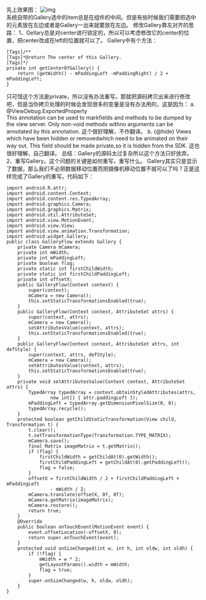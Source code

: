 先上效果图：
![img](P)  
系统自带的Gallery选中的item总是在组件的中间。但是有些时候我们需要把选中的元素放在左边或者是Gallery一出来就要放在左边。
修改Gallery靠左对齐的思路：
1、Gellary总是对center进行锁定的，所以可以考虑修改它的center的位置，把center改成在left的位置就可以了。
Gallery中有个方法：
```  
[Tags]/**
[Tags]*@return The center of this Gallery.
[Tags]*/
private int getCenterOfGallery() {
	return (getWidth() - mPaddingLeft -mPaddingRight) / 2 + mPaddingLeft;
}
```
只可惜这个方法是private，所以没有办法重写。那就把源码拷贝出来进行修改吧，但是当你拷贝处理的时候会发现很多的变量是没有办法用的，这是因为：
a. @ViewDebug.ExportedProperty  
This annotation can be used to markfields and methods to be dumped by the view server. Only non-void methods withno arguments can be annotated by this annotation.
这个很好理解，不作翻译。
b. {@hide}
Views which have been hidden or removedwhich need to be animated on their way out. This field should be made private,so it is hidden from the SDK.
这也很好理解，自己翻译。
总结：Gallery的源码太过复杂所以这个方法只好放弃。
2、重写Gallery。这个问题的关键是如何重写，重写什么。
Gallery其实只是显示了数据，那么我们不必把数据移动位置而把摄像机移动位置不就可以了吗？正是这样完成了Gallery的重写。代码如下：
```  
import android.R.attr;
import android.content.Context;
import android.content.res.TypedArray;
import android.graphics.Camera;
import android.graphics.Matrix;
import android.util.AttributeSet;
import android.view.MotionEvent;
import android.view.View;
import android.view.animation.Transformation;
import android.widget.Gallery;
public class GalleryFlow extends Gallery {
	private Camera mCamera;
	private int mWidth;
	private int mPaddingLeft;
	private boolean flag;
	private static int firstChildWidth;
	private static int firstChildPaddingLeft;
	private int offsetX;
	public GalleryFlow(Context context) {
		super(context);
		mCamera = new Camera();
		this.setStaticTransformationsEnabled(true);
	}
	public GalleryFlow(Context context, AttributeSet attrs) {
		super(context, attrs);
		mCamera = new Camera();
		setAttributesValue(context, attrs);
		this.setStaticTransformationsEnabled(true);
	}
	public GalleryFlow(Context context, AttributeSet attrs, int defStyle) {
		super(context, attrs, defStyle);
		mCamera = new Camera();
		setAttributesValue(context, attrs);
		this.setStaticTransformationsEnabled(true);
	}
	private void setAttributesValue(Context context, AttributeSet attrs) {
		TypedArray typedArray = context.obtainStyledAttributes(attrs,
				new int[] { attr.paddingLeft });
		mPaddingLeft = typedArray.getDimensionPixelSize(0, 0);
		typedArray.recycle();
	}
	protected boolean getChildStaticTransformation(View child, Transformation t) {
		t.clear();
		t.setTransformationType(Transformation.TYPE_MATRIX);
		mCamera.save();
		final Matrix imageMatrix = t.getMatrix();
		if (flag) {
			firstChildWidth = getChildAt(0).getWidth();
			firstChildPaddingLeft = getChildAt(0).getPaddingLeft();
			flag = false;
		}
		offsetX = firstChildWidth / 2 + firstChildPaddingLeft + mPaddingLeft
				- mWidth / 2;
		mCamera.translate(offsetX, 0f, 0f);
		mCamera.getMatrix(imageMatrix);
		mCamera.restore();
		return true;
	}
	@Override
	public boolean onTouchEvent(MotionEvent event) {
		event.offsetLocation(-offsetX, 0);
		return super.onTouchEvent(event);
	}
	protected void onSizeChanged(int w, int h, int oldw, int oldh) {
		if (!flag) {
			mWidth = w * 2;
			getLayoutParams().width = mWidth;
			flag = true;
		}
		super.onSizeChanged(w, h, oldw, oldh);
	}
}
```